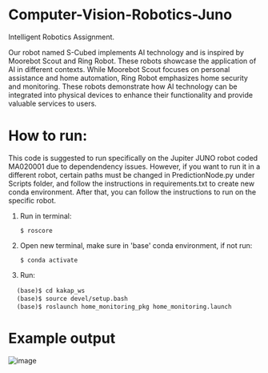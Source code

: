 # Computer-Vision-Robotics-Juno
Intelligent Robotics Assignment.

Our robot named S-Cubed implements AI technology and is inspired by Moorebot Scout and Ring Robot. These robots showcase the application of AI in different contexts. While Moorebot Scout focuses on personal assistance and home automation, Ring Robot emphasizes home security and monitoring. These robots demonstrate how AI technology can be integrated into physical devices to enhance their functionality and provide valuable services to users.

# How to run:
This code is suggested to run specifically on the Jupiter JUNO robot coded MA020001 due to dependendency issues. However, if you want to run it in a different robot, certain paths must be changed in PredictionNode.py under Scripts folder, and follow the instructions in requirements.txt to create new conda environment. After that, you can follow the instructions to run on the specific robot.

1. Run in terminal: <pre><code>$ roscore</code></pre>
2. Open new terminal, make sure in 'base' conda environment, if not run: <pre><code>$ conda activate</code></pre>
3. Run:
<pre>
  <code>(base)$ cd kakap_ws</code>
  <code>(base)$ source devel/setup.bash</code>
  <code>(base)$ roslaunch home_monitoring_pkg home_monitoring.launch</code>
</pre>

# Example output
![image](https://github.com/zyadzarin/Computer-Vision-Robotics-Juno/assets/83915041/6d725c96-9ebe-471f-9cbf-01c6b7dd1575)
